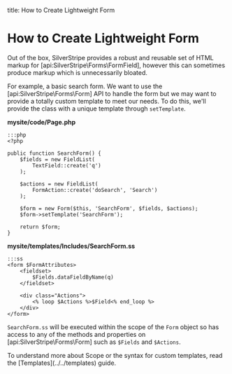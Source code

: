 title: How to Create Lightweight Form

# How to Create Lightweight Form

Out of the box, SilverStripe provides a robust and reusable set of HTML markup for [api:SilverStripe\Forms\FormField], however this can 
sometimes produce markup which is unnecessarily bloated.

For example, a basic search form. We want to use the [api:SilverStripe\Forms\Form] API to handle the form but we may want to provide a 
totally custom template to meet our needs. To do this, we'll provide the class with a unique template through 
`setTemplate`.

**mysite/code/Page.php**

	:::php
	<?php

	public function SearchForm() {
		$fields = new FieldList(
			TextField::create('q')
		);

		$actions = new FieldList(
			FormAction::create('doSearch', 'Search')
		);

		$form = new Form($this, 'SearchForm', $fields, $actions);
		$form->setTemplate('SearchForm');

		return $form;
	}

**mysite/templates/Includes/SearchForm.ss**

	:::ss
	<form $FormAttributes>
		<fieldset>
			$Fields.dataFieldByName(q)
		</fieldset>
		
		<div class="Actions">
			<% loop $Actions %>$Field<% end_loop %>
		</div>
	</form>

`SearchForm.ss` will be executed within the scope of the `Form` object so has access to any of the methods and 
properties on [api:SilverStripe\Forms\Form] such as `$Fields` and `$Actions`. 

<div class="notice">
To understand more about Scope or the syntax for custom templates, read the [Templates](../../templates) guide.
</div>



